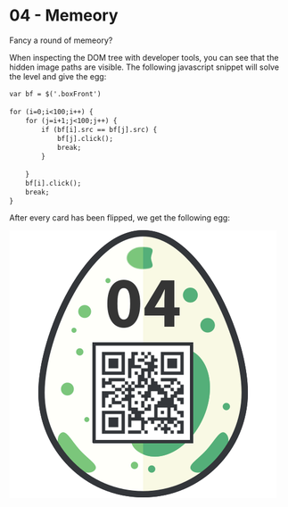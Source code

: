 # 04 - Memeory

Fancy a round of memeory?

When inspecting the DOM tree with developer tools, you can see that the hidden image paths are visible. The following javascript snippet will solve the level and give the egg:
```
var bf = $('.boxFront')

for (i=0;i<100;i++) {
    for (j=i+1;j<100;j++) {
        if (bf[i].src == bf[j].src) {
            bf[j].click(); 
            break;
        }
        
    }
    bf[i].click();
    break;
}
```
After every card has been flipped, we get the following egg:

![egg](egg4-memeory.png)
